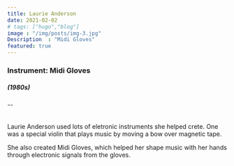 ```yaml
---
title: Laurie Anderson
date: 2021-02-02
# tags: ["hugo","blog"]
image : "/img/posts/img-3.jpg"
Description  : "Midi Gloves"
featured: true
---
```



### Instrument: **Midi Gloves**

##### (1980s)

###### --

Laurie Anderson used lots of eletronic instruments she helped crete. One was a special violin that plays music by moving a bow over magnetic tape.

She also created Midi Gloves, which helped her shape music with her hands through electronic signals from the gloves.

<!--Photo by Robert Katzki on Unsplash-->
